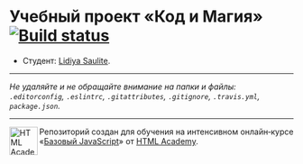 # Учебный проект «Код и Магия» [![Build status][travis-image]][travis-url]

* Студент: [Lidiya Saulite](https://up.htmlacademy.ru/javascript/12/user/293549).

---

_Не удаляйте и не обращайте внимание на папки и файлы:_<br>
_`.editorconfig`, `.eslintrc`, `.gitattributes`, `.gitignore`, `.travis.yml`, `package.json`._

---

<a href="https://htmlacademy.ru/intensive/javascript"><img align="left" width="50" height="50" title="HTML Academy" src="https://up.htmlacademy.ru/static/img/intensive/javascript/logo-for-github.svg"></a>

Репозиторий создан для обучения на интенсивном онлайн‑курсе «[Базовый JavaScript](https://htmlacademy.ru/intensive/javascript)» от [HTML Academy](https://htmlacademy.ru).

[travis-image]: https://travis-ci.org/htmlacademy-javascript/293549-code-and-magick.svg?branch=master
[travis-url]: https://travis-ci.org/htmlacademy-javascript/293549-code-and-magick
